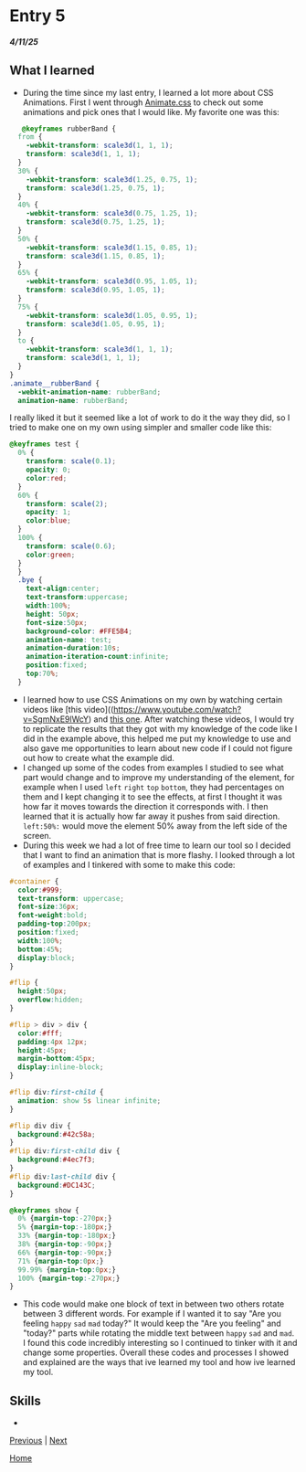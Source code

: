 # Entry 5
##### 4/11/25

## What I learned
* During the time since my last entry, I learned a lot more about CSS Animations. First I went through  [Animate.css](https://animate.style/) to check out some animations and pick ones that I would like. My favorite one was this:
```CSS
   @keyframes rubberBand {
  from {
    -webkit-transform: scale3d(1, 1, 1);
    transform: scale3d(1, 1, 1);
  }
  30% {
    -webkit-transform: scale3d(1.25, 0.75, 1);
    transform: scale3d(1.25, 0.75, 1);
  }
  40% {
    -webkit-transform: scale3d(0.75, 1.25, 1);
    transform: scale3d(0.75, 1.25, 1);
  }
  50% {
    -webkit-transform: scale3d(1.15, 0.85, 1);
    transform: scale3d(1.15, 0.85, 1);
  }
  65% {
    -webkit-transform: scale3d(0.95, 1.05, 1);
    transform: scale3d(0.95, 1.05, 1);
  }
  75% {
    -webkit-transform: scale3d(1.05, 0.95, 1);
    transform: scale3d(1.05, 0.95, 1);
  }
  to {
    -webkit-transform: scale3d(1, 1, 1);
    transform: scale3d(1, 1, 1);
  }
}
.animate__rubberBand {
  -webkit-animation-name: rubberBand;
  animation-name: rubberBand;
```
I really liked it but it seemed like a lot of work to do it the way they did, so I tried to make one on my own using simpler and smaller code like this:
```CSS
@keyframes test {
  0% {
    transform: scale(0.1);
    opacity: 0;
    color:red;
  }
  60% {
    transform: scale(2);
    opacity: 1;
    color:blue;
  }
  100% {
    transform: scale(0.6);
    color:green;
  }
  }
  .bye {
    text-align:center;
    text-transform:uppercase;
    width:100%;
    height: 50px;
    font-size:50px;
    background-color: #FFE5B4;
    animation-name: test;
    animation-duration:10s;
    animation-iteration-count:infinite;
    position:fixed;
    top:70%;
  }
  ```
* I learned how to use CSS Animations on my own by watching certain videos like [this video]((https://www.youtube.com/watch?v=SgmNxE9lWcY) and [this one](https://www.youtube.com/watch?v=z2LQYsZhsFw). After watching these videos, I would try to replicate the results that they got with my knowledge of the code like I did in the example above, this helped me put my knowledge to use and also gave me opportunities to learn about new code if I could not figure out how to create what the example did.
* I changed up some of the codes from examples I studied to see what part would change and to improve my understanding of the element, for example when I used `left` `right` `top` `bottom`, they had percentages on them and I kept changing it to see the effects, at first I thought it was how far it moves towards the direction it corresponds with. I then learned that it is actually how far away it pushes from said direction. `left:50%:` would move the element 50% away from the left side of the screen.
* During this week we had a lot of free time to learn our tool so I decided that I want to find an animation that is more flashy. I looked through a lot of examples and I tinkered with some to make this code:
```CSS
#container {
  color:#999;
  text-transform: uppercase;
  font-size:36px;
  font-weight:bold;
  padding-top:200px;  
  position:fixed;
  width:100%;
  bottom:45%;
  display:block;
}

#flip {
  height:50px;
  overflow:hidden;
}

#flip > div > div {
  color:#fff;
  padding:4px 12px;
  height:45px;
  margin-bottom:45px;
  display:inline-block;
}

#flip div:first-child {
  animation: show 5s linear infinite;
}

#flip div div {
  background:#42c58a;
}
#flip div:first-child div {
  background:#4ec7f3;
}
#flip div:last-child div {
  background:#DC143C;
}

@keyframes show {
  0% {margin-top:-270px;}
  5% {margin-top:-180px;}
  33% {margin-top:-180px;}
  38% {margin-top:-90px;}
  66% {margin-top:-90px;}
  71% {margin-top:0px;}
  99.99% {margin-top:0px;}
  100% {margin-top:-270px;}
}
```
* This code would make one block of text in between two others rotate between 3 different words. For example if I wanted it to say "Are you feeling `happy` `sad` `mad` today?" It would keep the "Are you feeling" and "today?" parts while rotating the middle text between `happy` `sad` and `mad`. I found this code incredibly interesting so I continued to tinker with it and change some properties. Overall these codes and processes I showed and explained are the ways that ive learned my tool and how ive learned my tool.
## Skills
*

[Previous](entry04.md) | [Next](entry06.md)

[Home](../README.md)
